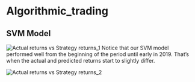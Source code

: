 # Algorithmic_trading
## SVM Model
![Actual returns vs Strategy returns_1](https://user-images.githubusercontent.com/83678373/135790642-545430d7-abce-4765-8232-642a1fda5fc5.png)
Notice that our SVM model performed well from the beginning of the period until early in 2019. That’s when the actual and predicted returns start to slightly  differ. 

![Actual returns vs Strategy returns_2](https://user-images.githubusercontent.com/83678373/135794166-fcbdcdc1-d36b-4560-b7c2-04aa1d154df0.png)
